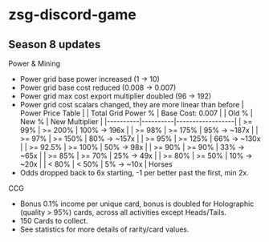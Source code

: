 # zsg-discord-game
## Season 8 updates
Power & Mining
- Power grid base power increased (1 -> 10)
- Power grid base cost reduced (0.008 -> 0.007)
- Power grid max cost export multiplier doubled (96 -> 192)
- Power grid cost scalars changed, they are more linear than before
    | Power Price Table                      |
    | Total Grid Power %  | Base Cost: 0.007 |
    | Old %    | New %    | New Multiplier   |
    |----------|----------|------------------|
    | >= 99%   | >= 200%  |   100% ->  196x  |
    | >= 98%   | >= 175%  |   95%  -> ~187x  |
    | >= 97%   | >= 150%  |   80%  -> ~157x  |
    | >= 95%   | >= 125%  |   66%  -> ~130x  |
    | >= 92.5% | >= 100%  |   50%  ->   98x  |
    | >= 90%   | >= 90%   |   33%  ->  ~65x  |
    | >= 85%   | >= 70%   |   25%  ->   49x  |
    | >= 80%   | >= 50%   |   10%  ->  ~20x  |
     |  < 80%   |  < 50%   |   5%   ->  ~10x  |
Horses
- Odds dropped back to 6x starting, -1 per better past the first, min 2x.

CCG 
- Bonus 0.1% income per unique card, bonus is doubled for Holographic (quality > 95%) cards, across all activities except Heads/Tails.
- 150 Cards to collect.
- See statistics for more details of rarity/card values.